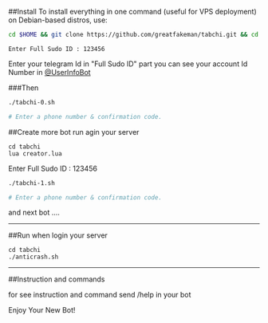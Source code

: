 ##Install
To install everything in one command (useful for VPS deployment) on Debian-based distros, use:
```sh
cd $HOME && git clone https://github.com/greatfakeman/tabchi.git && cd tabchi && chmod 777 install.sh && ./install.sh && lua creator.lua
```
```
Enter Full Sudo ID : 123456    
```
Enter your telegram Id in "Full Sudo ID" part
you can see your account Id Number in [@UserInfoBot](https://t.me/userinfobot)

###Then

```sh
./tabchi-0.sh

# Enter a phone number & confirmation code.
```

##Create more bot
run agin your server

```
cd tabchi
lua creator.lua
```

Enter Full Sudo ID : 123456 

```sh
./tabchi-1.sh

# Enter a phone number & confirmation code.
```
and next bot ....
***

##Run
when login your server

```
cd tabchi
./anticrash.sh
```

***

##Instruction and commands 

for see instruction and command send  /help in your bot

Enjoy Your New Bot!
